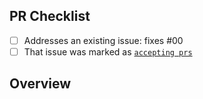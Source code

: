 <!--
👋 Hi, thanks for sending a PR to hello-your-name! 💖
Please fill out all fields below to ensure your PR is reviewed quickly.
-->

## PR Checklist

-   [ ] Addresses an existing issue: fixes #00
-   [ ] That issue was marked as [`accepting prs`](https://github.com/YourUsername/hello-your-name/labels/accepting%20prs)

## Overview

<!-- Brief description of what is changed and how the code change does that. -->